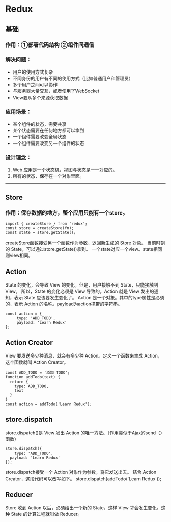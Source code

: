 # Redux
## 基础
### 作用：①部署代码结构	②组件间通信
### 解决问题：
  * 用户的使用方式复杂
  * 不同身份的用户有不同的使用方式（比如普通用户和管理员）
  * 多个用户之间可以协作
  * 与服务器大量交互，或者使用了WebSocket
  * View要从多个来源获取数据

### 应用场景：
  * 某个组件的状态，需要共享
  * 某个状态需要在任何地方都可以拿到
  * 一个组件需要改变全局状态
  * 一个组件需要改变另一个组件的状态

### 设计理念：
1. Web 应用是一个状态机，视图与状态是一一对应的。
2. 所有的状态，保存在一个对象里面。
-------------------------------------------------------------
## Store

### 作用：保存数据的地方，整个应用只能有一个store。

	import { createStore } from 'redux';
	const store = createStore(fn);
	const state = store.getState();

createStore函数接受另一个函数作为参数，返回新生成的 Store 对象。
当前时刻的 State，可以通过store.getState()拿到。
一个state对应一个view。state相同则view相同。

## Action

State 的变化，会导致 View 的变化。但是，用户接触不到 State，只能接触到 View。
所以，State 的变化必须是 View 导致的。Action 就是 View 发出的通知，表示 State 应该要发生变化了。
Action 是一个对象。其中的type属性是必须的，表示 Action 的名称。payload为action携带的字符串。

	const action = {
	 	 type: 'ADD_TODO',
	 	 payload: 'Learn Redux'
	};

## Action Creator

View 要发送多少种消息，就会有多少种 Action。定义一个函数来生成 Action，这个函数就叫 Action Creator。

	const ADD_TODO = '添加 TODO';
	function addTodo(text) {
	  return {
	    type: ADD_TODO,
	    text
	  }
	}
	const action = addTodo('Learn Redux');

## store.dispatch

store.dispatch()是 View 发出 Action 的唯一方法。（作用类似于Ajax的send（）函数）

	store.dispatch({
	 	type: 'ADD_TODO',
	  payload: 'Learn Redux'
	});

store.dispatch接受一个 Action 对象作为参数，将它发送出去。
结合 Action Creator，这段代码可以改写如下。
store.dispatch(addTodo('Learn Redux'));

## Reducer

Store 收到 Action 以后，必须给出一个新的 State，这样 View 才会发生变化。这种 State 的计算过程就叫做 Reducer。





